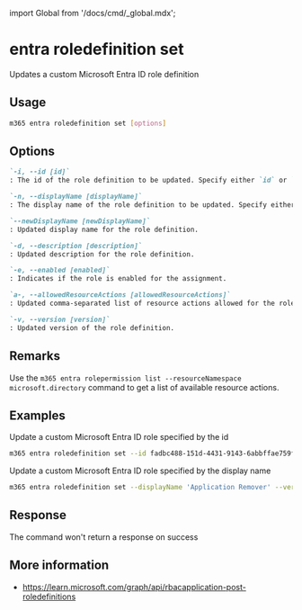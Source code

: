 <!-- DISCLAIMER: All secrets, passwords, and sensitive values in this document are examples only and not real credentials. -->
import Global from '/docs/cmd/_global.mdx';

# entra roledefinition set

Updates a custom Microsoft Entra ID role definition

## Usage

```sh
m365 entra roledefinition set [options]
```

## Options

```md definition-list
`-i, --id [id]`
: The id of the role definition to be updated. Specify either `id` or `displayName`, but not both.

`-n, --displayName [displayName]`
: The display name of the role definition to be updated. Specify either `id` or `displayName`, but not both.

`--newDisplayName [newDisplayName]`
: Updated display name for the role definition.

`-d, --description [description]`
: Updated description for the role definition.

`-e, --enabled [enabled]`
: Indicates if the role is enabled for the assignment.

`a-, --allowedResourceActions [allowedResourceActions]`
: Updated comma-separated list of resource actions allowed for the role.

`-v, --version [version]`
: Updated version of the role definition.
```

<Global />

## Remarks

Use the `m365 entra rolepermission list --resourceNamespace microsoft.directory` command to get a list of available resource actions.

## Examples

Update a custom Microsoft Entra ID role specified by the id

```sh
m365 entra roledefinition set --id fadbc488-151d-4431-9143-6abbffae759f --newDisplayName 'Application Remover' --description 'Allows to remove any Entra ID application' --allowedResourceActions 'microsoft.directory/applications/delete'
```

Update a custom Microsoft Entra ID role specified by the display name

```sh
m365 entra roledefinition set --displayName 'Application Remover' --version '1.0' --enabled true --allowedResourceActions 'microsoft.directory/applications/delete,microsoft.directory/applications/owners/update'
```

## Response

The command won't return a response on success

## More information

- https://learn.microsoft.com/graph/api/rbacapplication-post-roledefinitions
